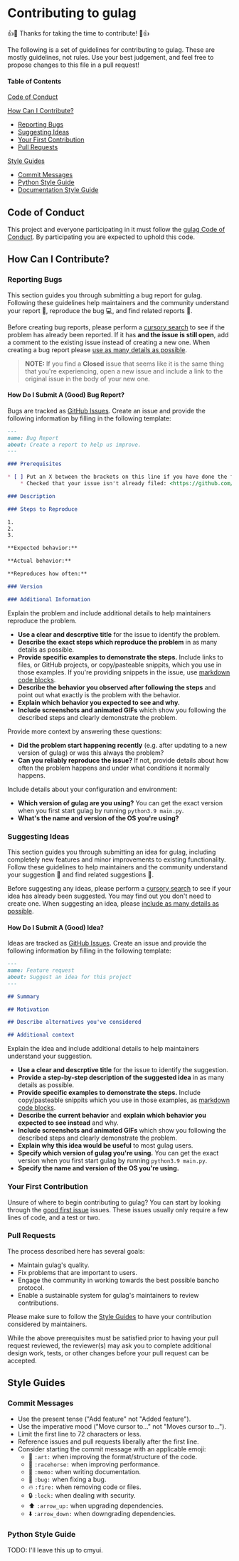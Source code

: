 # Contributing to gulag

:+1::tada: Thanks for taking the time to contribute! :tada::+1:

The following is a set of guidelines for contributing to gulag. These are mostly guidelines, not rules. Use your best judgement, and feel free to propose changes to this file in a pull request!

#### Table of Contents

[Code of Conduct](#code-of-conduct)

[How Can I Contribute?](#how-can-i-contribute)
  * [Reporting Bugs](#reporting-bugs)
  * [Suggesting Ideas](#suggesting-ideas)
  * [Your First Contribution](#your-first-contribution)
  * [Pull Requests](#pull-requests)
 
 [Style Guides](#style-guides)
  * [Commit Messages](#commit-messages)
  * [Python Style Guide](#python-style-guide)
  * [Documentation Style Guide](#documentation-style-guide)

## Code of Conduct

This project and everyone participating in it must follow the [gulag Code of Conduct](CODE_OF_CONDUCT.md). By participating you are expected to uphold this code.

## How Can I Contribute?

### Reporting Bugs

This section guides you through submitting a bug report for gulag. Following these guidelines help maintainers and the community understand your report :pencil:, reproduce the bug :computer:, and find related reports :mag_right:.

Before creating bug reports, please perform a [cursory search](https://github.com/search?l=&p=2&q=is%3Aissue+repo%3Acmyui%2Fgulag) to see if the problem has already been reported. If it has **and the issue is still open**, add a comment to the existing issue instead of creating a new one. When creating a bug report please [use as many details as possible](#how-do-i-submit-a-good-bug-report).

> **NOTE:** If you find a **Closed** issue that seems like it is the same thing that you're experiencing, open a new issue and include a link to the original issue in the body of your new one.

#### How Do I Submit A (Good) Bug Report?

Bugs are tracked as [GitHub Issues](https://guides.github.com/features/issues/). Create an issue and provide the following information by filling in the following template:
```md
---
name: Bug Report
about: Create a report to help us improve.
---

### Prerequisites

* [ ] Put an X between the brackets on this line if you have done the following:
    * Checked that your issue isn't already filed: <https://github.com/search?l=&p=2&q=is%3Aissue+repo%3Acmyui%2Fgulag>

### Description

### Steps to Reproduce

1.
2.
3.

**Expected behavior:**

**Actual behavior:**

**Reproduces how often:**

### Version

### Additional Information

```

Explain the problem and include additional details to help maintainers reproduce the problem.

* **Use a clear and descrptive title** for the issue to identify the problem.
* **Describe the exact steps which reproduce the problem** in as many details as possible.
* **Provide specific examples to demonstrate the steps.** Include links to files, or GitHub projects, or copy/pasteable snippits, which you use in those examples. If you're providing snippets in the issue, use [markdown code blocks](https://help.github.com/articles/markdown-basics/#multiple-lines).
* **Describe the behavior you observed after following the steps** and point out what exactly is the problem with the behavior.
* **Explain which behavior you expected to see and why.**
* **Include screenshots and animated GIFs** which show you following the described steps and clearly demonstrate the problem.

Provide more context by answering these questions:

* **Did the problem start happening recently** (e.g. after updating to a new version of gulag) or was this always the problem?
* **Can you reliably reproduce the issue?** If not, provide details about how often the problem happens and under what conditions it normally happens.


Include details about your configuration and environment:

* **Which version of gulag are you using?** You can get the exact version when you first start gulag by running `python3.9 main.py`.
* **What's the name and version of the OS you're using?**

### Suggesting Ideas

This section guides you through submitting an idea for gulag, including completely new features and minor improvements to existing functionality. Follow these guidelines to help maintainers and the community understand your suggestion :pencil: and find related suggestions :mag_right:.

Before suggesting any ideas, please perform a [cursory search](https://github.com/search?l=&p=2&q=is%3Aissue+repo%3Acmyui%2Fgulag) to see if your idea has already been suggested. You may find out you don't need to create one. When suggesting an idea, please [include as many details as possible](#how-do-i-submit-a-good-idea).

#### How Do I Submit A (Good) Idea?

Ideas are tracked as [GitHub Issues](https://guides.github.com/features/issues/). Create an issue and provide the following information by filling in the following template:
```md
---
name: Feature request
about: Suggest an idea for this project
---

## Summary

## Motivation

## Describe alternatives you've considered

## Additional context

```

Explain the idea and include additional details to help maintainers understand your suggestion.

* **Use a clear and descrptive title** for the issue to identify the suggestion.
* **Provide a step-by-step description of the suggested idea** in as many details as possible.
* **Provide specific examples to demonstrate the steps.** Include copy/pasteable snippits which you use in those examples, as [markdown code blocks](https://help.github.com/articles/markdown-basics/#multiple-lines).
* **Describe the current behavior** and **explain which behavior you expected to see instead** and why.
* **Include screenshots and animated GIFs** which show you following the described steps and clearly demonstrate the problem.
* **Explain why this idea would be useful** to most gulag users.
* **Specify which version of gulag you're using.** You can get the exact version when you first start gulag by running `python3.9 main.py`.
* **Specify the name and version of the OS you're using.**

### Your First Contribution

Unsure of where to begin contributing to gulag? You can start by looking through the [good first issue](https://github.com/cmyui/gulag/labels/good%20first%20issue) issues. These issues usually only require a few lines of code, and a test or two.

### Pull Requests

The process described here has several goals:

- Maintain gulag's quality.
- Fix problems that are important to users.
- Engage the community in working towards the best possible bancho protocol.
- Enable a sustainable system for gulag's maintainers to review contributions.

Please make sure to follow the [Style Guides](#style-guides) to have your contribution considered by maintainers.

While the above prerequisites must be satisfied prior to having your pull request reviewed, the reviewer(s) may ask you to complete additional design work, tests, or other changes before your pull request can be accepted.

## Style Guides

### Commit Messages

* Use the present tense ("Add feature" not "Added feature").
* Use the imperative mood ("Move cursor to..." not "Moves cursor to...").
* Limit the first line to 72 characters or less.
* Reference issues and pull requests liberally after the first line.
* Consider starting the commit message with an applicable emoji:
  * :art: `:art:` when improving the format/structure of the code.
  * :racehorse: `:racehorse:` when improving performance.
  * :memo: `:memo:` when writing documentation.
  * :bug: `:bug:` when fixing a bug.
  * :fire: `:fire:` when removing code or files.
  * :lock: `:lock:` when dealing with security.
  * :arrow_up: `:arrow_up:` when upgrading dependencies.
  * :arrow_down: `:arrow_down:` when downgrading dependencies.
  
### Python Style Guide

TODO: I'll leave this up to cmyui.
